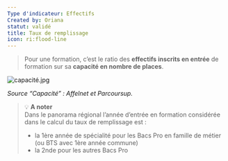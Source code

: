```yaml
---
Type d'indicateur: Effectifs
Created by: Oriana
statut: validé
title: Taux de remplissage
icon: ri:flood-line
---
```


> Pour une formation, c’est le ratio des **effectifs inscrits en entrée** de formation sur sa **capacité en nombre de places**.

![capacité.jpg](glossaire/capacite.jpg)

*Source “Capacité” : Affelnet et Parcoursup.*

>💡 **A noter**  
>Dans le panorama régional l’année d’entrée en formation considérée dans le calcul du taux de remplissage est :
>- la 1ère année de spécialité pour les Bacs Pro en famille de métier (ou BTS avec 1ère année commune)
>- la 2nde pour les autres Bacs Pro
